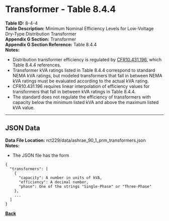 # Transformer - Table 8.4.4  
**Table ID:** 8-4-4  
**Table Description:** Minimum Nominal Efficiency Levels for Low-Voltage Dry-Type Distribution Transformer  
**Appendix G Section:** Transformer  
**Appendix G Section Reference:** Table 8.4.4  
**Notes:**
- Distribution transformer efficiency is regulated by [CFR10.431.196](https://www.ecfr.gov/cgi-bin/retrieveECFR?n=pt10.3.431#sp10.3.431.k), which Table 8.4.4 references.
- Transformer kVA ratings listed in Table 8.4.4 correspond to standard NEMA kVA ratings, but modeled transformers that fall in between NEMA kVA ratings must be evaluated according to the actual kVA rating.
- CFR10.431.196 requires linear interpolation of efficiency values for transformers that fall in between kVA ratings in Table 8.4.4.
- The standard does not regulate the efficiency of transformers with capacity below the minimum listed kVA and above the maximum listed kVA value.

---

## JSON Data
**Data File Location:** rct229/data/ashrae_90_1_prm_transformers.json  
**Notes:**
- The JSON file has the form
```
{
  "transformers": [
    {
      "capacity": A number in units of kVA,
      "efficiency": A decimal number,
      "phase": One of the strings "Single-Phase" or "Three-Phase"
    },
    ...
  ]
}
```

**[Back](../_toc.md)**
